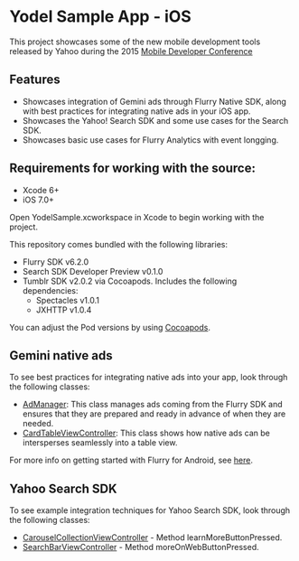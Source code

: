 # Yodel Sample App - iOS

This project showcases some of the new mobile development tools released by Yahoo during the 2015 
[Mobile Developer Conference](http://yahoomobiledevcon.tumblr.com/)

## Features

- Showcases integration of Gemini ads through Flurry Native SDK, along with best practices for integrating native 
ads in your iOS app.
- Showcases the Yahoo! Search SDK and some use cases for the Search SDK.
- Showcases basic use cases for Flurry Analytics with event longging.

## Requirements for working with the source:

- Xcode 6+
- iOS 7.0+

Open YodelSample.xcworkspace in Xcode to begin working with the project.

This repository comes bundled with the following libraries:

- Flurry SDK v6.2.0
- Search SDK Developer Preview v0.1.0
- Tumblr SDK v2.0.2 via Cocoapods. Includes the following dependencies:
  - Spectacles v1.0.1
  - JXHTTP v1.0.4

You can adjust the Pod versions by using [Cocoapods](http://cocoapods.org/).

## Gemini native ads
To see best practices for integrating native ads into your app, look through the following classes:

- [AdManager](YodelSample/Helpers/AdManager.m): This class manages ads coming from the Flurry SDK and ensures
that they are prepared and ready in advance of when they are needed.
- [CardTableViewController](YodelSample/ViewControllers/CardTableViewController.m):
This class shows how native ads can be intersperses seamlessly into a table view.

For more info on getting started with Flurry for Android, see
[here](https://developer.yahoo.com/flurry/docs/analytics/gettingstarted/ios/).

## Yahoo Search SDK
To see example integration techniques for Yahoo Search SDK, look through the following classes:

- [CarouselCollectionViewController](YodelSample/ViewControllers/CarouselCollectionViewController.m) - Method learnMoreButtonPressed.
- [SearchBarViewController](YodelSample/ViewControllers/SearchBarViewController.m) - Method moreOnWebButtonPressed.

